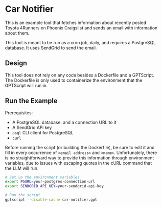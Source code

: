 # Car Notifier

This is an example tool that fetches information about recently posted Toyota 4Runners
on Phoenix Craigslist and sends an email with information about them.

This tool is meant to be run as a cron job, daily, and requires a PostgreSQL database.
It uses SendGrid to send the email.

## Design

This tool does not rely on any code besides a Dockerfile and a GPTScript. The Dockerfile
is only used to containerize the environment that the GPTScript will run in.

## Run the Example

Prerequisites:
- A PostgreSQL database, and a connection URL to it
- A SendGrid API key
- `psql` CLI client for PostgreSQL
- `curl`

Before running the script (or building the Dockerfile), be sure to edit it and fill in
every occurrence  of `<email address>` and `<name>`. Unfortunately, there is no
straightforward way to provide this information through environment variables, due to
issues with escaping quotes in the cURL command that the LLM will run.

```bash
# Set up the environment variables
export PGURL=your-postgres-connection-url
export SENDGRID_API_KEY=your-sendgrid-api-key

# Run the script
gptscript --disable-cache car-notifier.gpt
```
